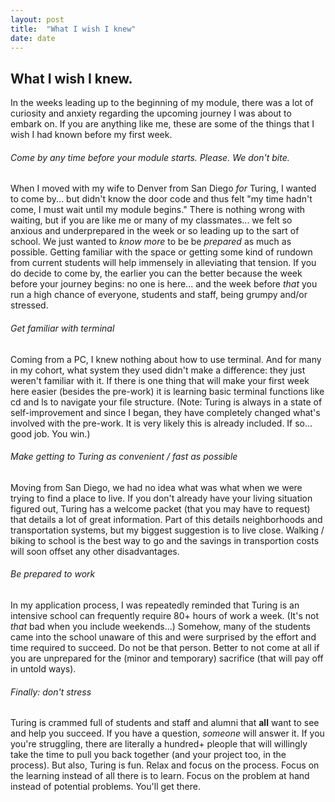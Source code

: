 ```yaml
---
layout: post
title:  "What I wish I knew"
date: date
---
```


## What I wish I knew.

In the weeks leading up to the beginning of my module, there was a lot of curiosity and anxiety regarding the upcoming journey I was about to embark on. If you are anything like me, these are some of the things that I wish I had known before my first week.

###### Come by any time before your module starts. Please. We don't bite.

When I moved with my wife to Denver from San Diego _for_ Turing, I wanted to come by... but didn't know the door code and thus felt "my time hadn't come, I must wait until my module begins." There is nothing wrong with waiting, but if you are like me or many of my classmates... we felt so anxious and underprepared in the week or so leading up to the sart of school. We just wanted to _know more_ to be be _prepared_ as much as possible. Getting familiar with the space or getting some kind of rundown from current students will help immensely in alleviating that tension. If you do decide to come by, the earlier you can the better because the week before your journey begins: no one is here... and the week before *that* you run a high chance of everyone, students and staff, being grumpy and/or stressed.

###### Get familiar with terminal

Coming from a PC, I knew nothing about how to use terminal. And for many in my cohort, what system they used didn't make a difference: they just weren't familiar with it. If there is one thing that will make your first week here easier (besides the pre-work) it is learning basic terminal functions like cd and ls to navigate your file structure. (Note: Turing is always in a state of self-improvement and since I began, they have completely changed what's involved with the pre-work. It is very likely this is already included. If so... good job. You win.)

###### Make getting to Turing as convenient / fast as possible

Moving from San Diego, we had no idea what was what when we were trying to find a place to live. If you don't already have your living situation figured out, Turing has a welcome packet (that you may have to request) that details a lot of great information. Part of this details neighborhoods and transportation systems, but my biggest suggestion is to live close. Walking / biking to school is the best way to go and the savings in transportion costs will soon offset any other disadvantages.

###### Be prepared to work

In my application process, I was repeatedly reminded that Turing is an intensive school can frequently require 80+ hours of work a week. (It's not _that_ bad when you include weekends...) Somehow, many of the students came into the school unaware of this and were surprised by the effort and time required to succeed. Do not be that person. Better to not come at all if you are unprepared for the (minor and temporary) sacrifice (that will pay off in untold ways).

###### Finally: don't stress

Turing is crammed full of students and staff and alumni that **all** want to see and help you succeed. If you have a question, _someone_ will answer it. If you you're struggling, there are literally a hundred+ pleople that will willingly take the time to pull you back together (and your project too, in the process). But also, Turing is fun. Relax and focus on the process. Focus on the learning instead of all there is to learn. Focus on the problem at hand instead of potential problems. You'll get there.
